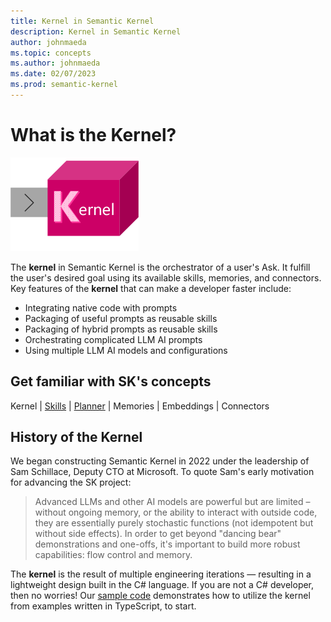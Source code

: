 ```yaml
---
title: Kernel in Semantic Kernel
description: Kernel in Semantic Kernel
author: johnmaeda
ms.topic: concepts
ms.author: johnmaeda
ms.date: 02/07/2023
ms.prod: semantic-kernel
---
```

# What is the Kernel?

![](../media/kernelsm.png)

The **kernel** in Semantic Kernel is the orchestrator of a user's Ask. It fulfill the user's desired goal using its available skills, memories, and connectors. Key features of the **kernel** that can make a developer faster include:

* Integrating native code with prompts
* Packaging of useful prompts as reusable skills
* Packaging of hybrid prompts as reusable skills
* Orchestrating complicated LLM AI prompts
* Using multiple LLM AI models and configurations

## Get familiar with SK's concepts

Kernel | [Skills](skills) | [Planner](planner) | Memories | Embeddings | Connectors

## History of the Kernel

We began constructing Semantic Kernel in 2022 under the leadership of Sam Schillace, Deputy CTO at Microsoft. To quote Sam's early motivation for advancing the SK project:

>Advanced LLMs and other AI models are powerful but are limited – without ongoing memory, or the ability to interact with outside code, they are essentially purely stochastic functions (not idempotent but without side effects). In order to get beyond "dancing bear" demonstrations and one-offs, it's important to build more robust capabilities: flow control and memory.

The **kernel** is the result of multiple engineering iterations — resulting in a lightweight design built in the C# language. If you are not a C# developer, then no worries! Our [sample code](../samples/samplelist) demonstrates how to utilize the kernel from examples written in TypeScript, to start.